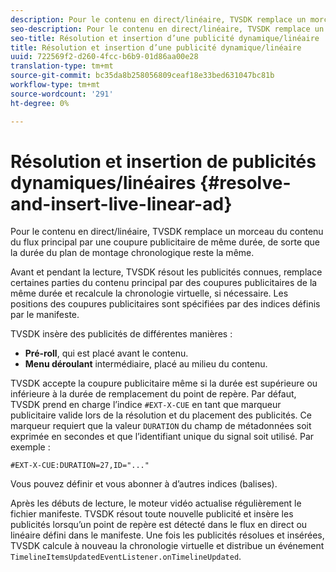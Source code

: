 ```yaml
---
description: Pour le contenu en direct/linéaire, TVSDK remplace un morceau du contenu du flux principal par une coupure publicitaire de même durée, de sorte que la durée du plan de montage chronologique reste la même.
seo-description: Pour le contenu en direct/linéaire, TVSDK remplace un morceau du contenu du flux principal par une coupure publicitaire de même durée, de sorte que la durée du plan de montage chronologique reste la même.
seo-title: Résolution et insertion d’une publicité dynamique/linéaire
title: Résolution et insertion d’une publicité dynamique/linéaire
uuid: 722569f2-d260-4fcc-b6b9-01d86aa00e28
translation-type: tm+mt
source-git-commit: bc35da8b258056809ceaf18e33bed631047bc81b
workflow-type: tm+mt
source-wordcount: '291'
ht-degree: 0%

---
```



# Résolution et insertion de publicités dynamiques/linéaires {#resolve-and-insert-live-linear-ad}

Pour le contenu en direct/linéaire, TVSDK remplace un morceau du contenu du flux principal par une coupure publicitaire de même durée, de sorte que la durée du plan de montage chronologique reste la même.

Avant et pendant la lecture, TVSDK résout les publicités connues, remplace certaines parties du contenu principal par des coupures publicitaires de la même durée et recalcule la chronologie virtuelle, si nécessaire. Les positions des coupures publicitaires sont spécifiées par des indices définis par le manifeste.

TVSDK insère des publicités de différentes manières :

* **Pré-roll**, qui est placé avant le contenu.
* **Menu déroulant** intermédiaire, placé au milieu du contenu.

TVSDK accepte la coupure publicitaire même si la durée est supérieure ou inférieure à la durée de remplacement du point de repère. Par défaut, TVSDK prend en charge l’indice `#EXT-X-CUE` en tant que marqueur publicitaire valide lors de la résolution et du placement des publicités. Ce marqueur requiert que la valeur `DURATION` du champ de métadonnées soit exprimée en secondes et que l’identifiant unique du signal soit utilisé. Par exemple :

```
#EXT-X-CUE:DURATION=27,ID="..."
```

Vous pouvez définir et vous abonner à d’autres indices (balises).

Après les débuts de lecture, le moteur vidéo actualise régulièrement le fichier manifeste. TVSDK résout toute nouvelle publicité et insère les publicités lorsqu’un point de repère est détecté dans le flux en direct ou linéaire défini dans le manifeste. Une fois les publicités résolues et insérées, TVSDK calcule à nouveau la chronologie virtuelle et distribue un événement `TimelineItemsUpdatedEventListener.onTimelineUpdated`.